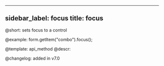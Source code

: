 
---
sidebar_label: focus
title: focus
---          

@short: sets focus to a control





@example:
form.getItem("combo").focus();


@template: api_method
@descr:

@changelog: added in v7.0

